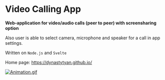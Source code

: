 # Video Calling App

<b> Web-application for video/audio calls (peer to peer) with screensharing option </b>

Also user is able to select camera, microphone and speaker for a call in app settings.

Written on `Node.js` and `Svelte`

Home page: https://dynastytyan.github.io/

[![Animation.gif](https://i.postimg.cc/dtCMbnds/Animation.gif)](https://postimg.cc/nCnw740g)
